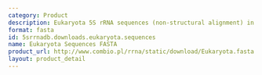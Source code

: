 ```yaml
---
category: Product
description: Eukaryota 5S rRNA sequences (non-structural alignment) in FASTA format
format: fasta
id: 5srrnadb.downloads.eukaryota.sequences
name: Eukaryota Sequences FASTA
product_url: http://www.combio.pl/rrna/static/download/Eukaryota.fasta
layout: product_detail
---
```

